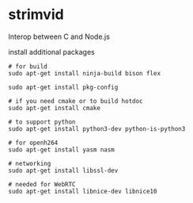 # strimvid  

Interop between C and Node.js  

install additional packages  

```  
# for build  
sudo apt-get install ninja-build bison flex  

sudo apt-get install pkg-config  

# if you need cmake or to build hotdoc  
sudo apt-get install cmake  

# to support python  
sudo apt-get install python3-dev python-is-python3    
  
# for openh264  
sudo apt-get install yasm nasm  

# networking  
sudo apt-get install libssl-dev  

# needed for WebRTC  
sudo apt-get install libnice-dev libnice10  

  
```  
  
